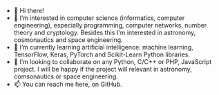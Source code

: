 - 👋 Hi there!
- 👀 I’m interested in computer science (informatics, computer engineering), especially programming, computer networks, number theory and cryptology. Besides this I'm interested in astronomy, cosmonautics and space engineering.
- 🌱 I’m currently learning artificial intelligence: machine learning, TensorFlow, Keras, PyTorch and Scikit-Learn Python libraries.
- 💞️ I’m looking to collaborate on any Python, C/C++ or PHP, JavaScript project. I will be happy if the project will relevant in astronomy, comsonautics or space engineering.
- 📫 You can reach me here, on GitHub.

<!---
adzapala/adzapala is a ✨ special ✨ repository because its `README.md` (this file) appears on your GitHub profile.
You can click the Preview link to take a look at your changes.
--->
